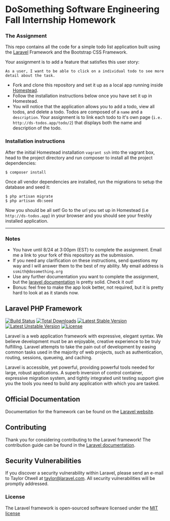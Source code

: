 # DoSomething Software Engineering Fall Internship Homework

### The Assignment

This repo contains all the code for a simple todo list application built using the [Laravel](https://laravel.com) Framework and the Bootstrap CSS Framework.

Your assignment is to add a feature that satisfies this user story:

```
As a user, I want to be able to click on a individual todo to see more detail about the task.
```

* Fork and clone this repository and set it up as a local app running inside [Homestead](https://github.com/laravel/homestead).
* Follow the installation instructions below once you have set it up in Homestead.
* You will notice that the application allows you to add a todo, view all todos, and delete a todo. Todos are composed of a `name` and a `description`. Your assignment is to link each todo to it's own page (`i.e. http://ds-todos.app/todo/2`) that displays both the name and description of the todo.

### Installation instructions

After the initial Homestead installation `vagrant ssh` into the vagrant box, head to the project directory and run composer to install all the project dependencies:

```shell
$ composer install
```

Once all vendor dependencies are installed, run the migrations to setup the database and seed it:

```shell
$ php artisan migrate
$ php artisan db:seed
```

Now you should be all set! Go to the url you set up in Homestead (i.e `http://ds-todos.app`) in your browser and you should see your freshly installed application.

---

### Notes

* You have until 8/24 at 3:00pm (EST) to complete the assignment. Email me a link to your fork of this repository as the submission.
* If you need any clarification on these instructions, send questions my way and I will answer them to the best of my ability. My email address is `ssmith@dosomething.org`
* Use any further documentation you want to complete the assignment, but the [laravel documentation](http://laravel.com) is pretty solid. Check it out!
* Bonus: feel free to make the app look better, not required, but it is pretty hard to look at as it stands now.

## Laravel PHP Framework

[![Build Status](https://travis-ci.org/laravel/framework.svg)](https://travis-ci.org/laravel/framework)
[![Total Downloads](https://poser.pugx.org/laravel/framework/d/total.svg)](https://packagist.org/packages/laravel/framework)
[![Latest Stable Version](https://poser.pugx.org/laravel/framework/v/stable.svg)](https://packagist.org/packages/laravel/framework)
[![Latest Unstable Version](https://poser.pugx.org/laravel/framework/v/unstable.svg)](https://packagist.org/packages/laravel/framework)
[![License](https://poser.pugx.org/laravel/framework/license.svg)](https://packagist.org/packages/laravel/framework)

Laravel is a web application framework with expressive, elegant syntax. We believe development must be an enjoyable, creative experience to be truly fulfilling. Laravel attempts to take the pain out of development by easing common tasks used in the majority of web projects, such as authentication, routing, sessions, queueing, and caching.

Laravel is accessible, yet powerful, providing powerful tools needed for large, robust applications. A superb inversion of control container, expressive migration system, and tightly integrated unit testing support give you the tools you need to build any application with which you are tasked.

## Official Documentation

Documentation for the framework can be found on the [Laravel website](http://laravel.com/docs).

## Contributing

Thank you for considering contributing to the Laravel framework! The contribution guide can be found in the [Laravel documentation](http://laravel.com/docs/contributions).

## Security Vulnerabilities

If you discover a security vulnerability within Laravel, please send an e-mail to Taylor Otwell at taylor@laravel.com. All security vulnerabilities will be promptly addressed.

### License

The Laravel framework is open-sourced software licensed under the [MIT license](http://opensource.org/licenses/MIT)

